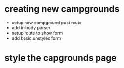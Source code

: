 # creating new campgrounds
* setup new campground post route
* add in body parser
* setup route to show form
* add basic unstyled form

# style the capgrounds page